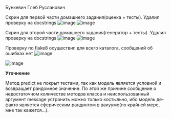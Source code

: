 Бункевич Глеб Русланович

Скрин для первой части домашнего задания(оценка + тесты). Удалил проверку на docstrings 
![image](https://github.com/Bunglebi4/deep_python_vk_23b/assets/102578128/65a5983a-f798-4694-8ae9-37dbd31c65b8)
![image](https://github.com/Bunglebi4/deep_python_vk_23b/assets/102578128/f83ad118-4fc4-4c28-8085-b1beac41b2c7)

Скрин для второй части домашнего задания(генератор + тесты). Удалил проверку на docstrings 
![image](https://github.com/Bunglebi4/deep_python_vk_23b/assets/102578128/a6382ca8-8c70-4236-8535-9adb3eaf17a4)
![image](https://github.com/Bunglebi4/deep_python_vk_23b/assets/102578128/21dc3b7f-2d37-423f-bc61-eb6eee67c621)


Проверку по flake8 осуществил для всего каталога, сообщений об ошибках нет 
![image](https://github.com/Bunglebi4/deep_python_vk_23b/assets/102578128/c1e513ab-a235-4388-8a2e-009dbdec6070)


![image](https://github.com/Bunglebi4/deep_python_vk_23b/assets/102578128/15003656-ea21-4a66-8ede-abc9e49a52b0)

<h><b>Уточнение</h></b>

Метод predict не покрыт тестами, так как модель является условной и возвращает рандомное значение.
По этой же причине сообщение о недостаточном количестве методов класса и неиспользованный аргумент message устранить можно только костыльно, ибо модель де-факто является сферическим рандинтом в вакууме(по крайней мере, мне так кажется...). 
